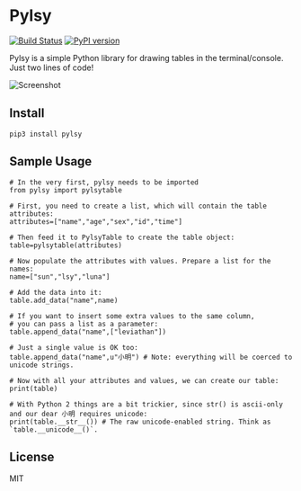 Pylsy
=====

[![Build Status](https://travis-ci.org/Leviathan1995/Pylsy.svg?branch=master)](https://travis-ci.org/Leviathan1995/Pylsy)
[![PyPI version](https://badge.fury.io/py/Pylsy.svg)](https://badge.fury.io/py/Pylsy)

Pylsy is a simple Python library for drawing tables in the terminal/console. Just two lines of code! 

![Screenshot](https://raw.githubusercontent.com/Leviathan1995/Pylsy/master/pzi/span.png)
 
Install
-------

    pip3 install pylsy

Sample Usage
------------

```Python3
# In the very first, pylsy needs to be imported
from pylsy import pylsytable

# First, you need to create a list, which will contain the table attributes:
attributes=["name","age","sex","id","time"]

# Then feed it to PylsyTable to create the table object:
table=pylsytable(attributes)

# Now populate the attributes with values. Prepare a list for the names:
name=["sun","lsy","luna"]

# Add the data into it:
table.add_data("name",name)

# If you want to insert some extra values to the same column,
# you can pass a list as a parameter:
table.append_data("name",["leviathan"])

# Just a single value is OK too:
table.append_data("name",u"小明") # Note: everything will be coerced to unicode strings.

# Now with all your attributes and values, we can create our table:
print(table)

# With Python 2 things are a bit trickier, since str() is ascii-only and our dear 小明 requires unicode:
print(table.__str__()) # The raw unicode-enabled string. Think as `table.__unicode__()`.
```

License
-------
MIT
